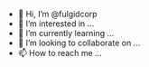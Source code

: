 - 👋 Hi, I’m @fulgidcorp
- 👀 I’m interested in ...
- 🌱 I’m currently learning ...
- 💞️ I’m looking to collaborate on ...
- 📫 How to reach me ...

<!---
fulgidcorp/fulgidcorp is a ✨ special ✨ repository because its `README.md` (this file) appears on your GitHub profile.
You can click the Preview link to take a look at your changes.
--->
